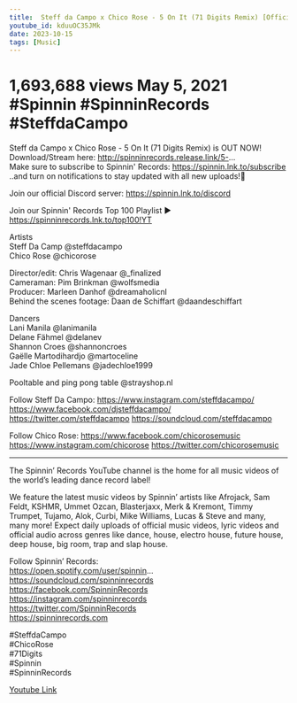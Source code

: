 ```yaml
---
title:  Steff da Campo x Chico Rose - 5 On It (71 Digits Remix) [Official Music Video] 
youtube_id: kduuOC35JMk
date: 2023-10-15
tags: [Music]
---
```

# 1,693,688 views  May 5, 2021  #Spinnin #SpinninRecords #SteffdaCampo  

Steff da Campo x Chico Rose - 5 On It (71 Digits Remix) is OUT NOW! Download/Stream here: http://spinninrecords.release.link/5-...  
Make sure to subscribe to Spinnin' Records: https://spinnin.lnk.to/subscribe  
..and turn on notifications to stay updated with all new uploads!🔔  

Join our official Discord server: https://spinnin.lnk.to/discord  

Join our Spinnin' Records Top 100 Playlist ► https://spinninrecords.lnk.to/top100!YT  

Artists  
Steff Da Camp @steffdacampo  
Chico Rose @chicorose  

Director/edit: Chris Wagenaar @_finalized  
Cameraman: Pim Brinkman @wolfsmedia  
Producer: Marleen Danhof @dreamaholicnl  
Behind the scenes footage: Daan de Schiffart @daandeschiffart  

Dancers  
Lani Manila @lanimanila  
Delane Fähmel @delanev  
Shannon Croes @shannoncroes  
Gaëlle Martodihardjo @martoceline  
Jade Chloe Pellemans @jadechloe1999  

Pooltable and ping pong table @strayshop.nl

Follow Steff Da Campo:
https://www.instagram.com/steffdacampo/
https://www.facebook.com/djsteffdacampo/
https://twitter.com/steffdacampo
https://soundcloud.com/steffdacampo

Follow Chico Rose:
https://www.facebook.com/chicorosemusic
https://www.instagram.com/chicorose
https://twitter.com/chicorosemusic

---
The Spinnin’ Records YouTube channel is the home for all music videos of the world’s leading dance record label!  

We feature the latest music videos by Spinnin’ artists like Afrojack, Sam Feldt, KSHMR, Ummet Ozcan, Blasterjaxx, Merk & Kremont, Timmy Trumpet, Tujamo, Alok, Curbi, Mike Williams, Lucas & Steve and many, many more! Expect daily uploads of official music videos, lyric videos and official audio across genres like dance, house, electro house, future house, deep house, big room, trap and slap house.  

Follow Spinnin’ Records:  
https://open.spotify.com/user/spinnin...  
https://soundcloud.com/spinninrecords  
https://facebook.com/SpinninRecords  
https://instagram.com/spinninrecords  
https://twitter.com/SpinninRecords  
https://spinninrecords.com  

#SteffdaCampo  
#ChicoRose  
#71Digits  
#Spinnin  
#SpinninRecords  

[Youtube Link](https://www.youtube.com/watch?v=kduuOC35JMk)  
